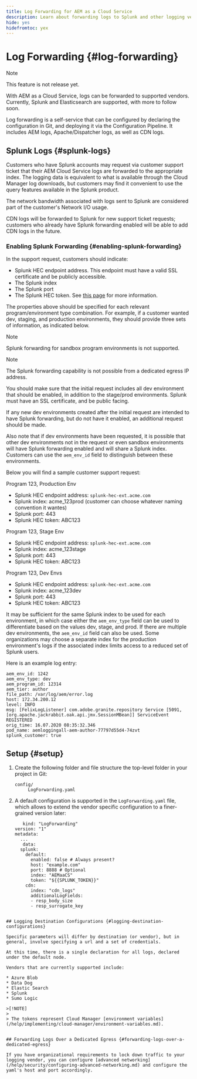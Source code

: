 ```yaml
---
title: Log Forwarding for AEM as a Cloud Service
description: Learn about forwarding logs to Splunk and other logging vendors in AEM as a Cloud Service
hide: yes
hidefromtoc: yex
---
```


# Log Forwarding {#log-forwarding}

>[!NOTE]
>
>This feature is not release yet.

With AEM as a Cloud Service, logs can be forwarded to supported vendors. Currently, Splunk and Elasticsearch are supported, with more to follow soon.

Log forwarding is a self-service that can be configured by declaring the configuration in Git, and deploying it via the Configuration Pipeline. It includes AEM logs, Apache/Dispatcher logs, as well as CDN logs.

## Splunk Logs {#splunk-logs}

Customers who have Splunk accounts may request via customer support ticket that their AEM Cloud Service logs are forwarded to the appropriate index. The logging data is equivalent to what is available through the Cloud Manager log downloads, but customers may find it convenient to use the query features available in the Splunk product.

The network bandwidth associated with logs sent to Splunk are considered part of the customer's Network I/O usage.

CDN logs will be forwarded to Splunk for new support ticket requests; customers who already have Splunk forwarding enabled will be able to add CDN logs in the future.

### Enabling Splunk Forwarding {#enabling-splunk-forwarding}

In the support request, customers should indicate:

* Splunk HEC endpoint address. This endpoint must have a valid SSL certificate and be publicly accessible.
* The Splunk index
* The Splunk port 
* The Splunk HEC token. See [this page](https://docs.splunk.com/Documentation/Splunk/8.0.4/Data/HECExamples) for more information.

The properties above should be specified for each relevant program/environment type combination. For example, if a customer wanted dev, staging, and production environments, they should provide three sets of information, as indicated below. 

>[!NOTE]
>
>Splunk forwarding for sandbox program environments is not supported.

>[!NOTE]
>
>The Splunk forwarding capability is not possible from a dedicated egress IP address.

You should make sure that the initial request includes all dev environment that should be enabled, in addition to the stage/prod environments. Splunk must have an SSL certificate, and be public facing. 

If any new dev environments created after the initial request are intended to have Splunk forwarding, but do not have it enabled, an additional request should be made.

Also note that if dev environments have been requested, it is possible that other dev environments not in the request or even sandbox environments will have Splunk forwarding enabled and will share a Splunk index. Customers can use the `aem_env_id` field to distinguish between these environments.

Below you will find a sample customer support request:

Program 123, Production Env

* Splunk HEC endpoint address: `splunk-hec-ext.acme.com`
* Splunk index: acme_123prod (customer can choose whatever naming convention it wantes)
* Splunk port: 443
* Splunk HEC token: ABC123

Program 123, Stage Env

* Splunk HEC endpoint address: `splunk-hec-ext.acme.com`
* Splunk index: acme_123stage
* Splunk port: 443
* Splunk HEC token: ABC123

Program 123, Dev Envs

* Splunk HEC endpoint address: `splunk-hec-ext.acme.com`
* Splunk index: acme_123dev
* Splunk port: 443
* Splunk HEC token: ABC123

It may be sufficient for the same Splunk index to be used for each environment, in which case either the `aem_env_type` field can be used to differentiate based on the values dev, stage, and prod. If there are multiple dev environments, the `aem_env_id` field can also be used. Some organizations may choose a separate index for the production environment's logs if the associated index limits access to a reduced set of Splunk users. 

Here is an example log entry:

```
aem_env_id: 1242
aem_env_type: dev
aem_program_id: 12314
aem_tier: author
file_path: /var/log/aem/error.log
host: 172.34.200.12 
level: INFO
msg: [FelixLogListener] com.adobe.granite.repository Service [5091, [org.apache.jackrabbit.oak.api.jmx.SessionMBean]] ServiceEvent REGISTERED
orig_time: 16.07.2020 08:35:32.346
pod_name: aemloggingall-aem-author-77797d55d4-74zvt
splunk_customer: true
```

## Setup {#setup}

1. Create the following folder and file structure the top-level folder in your project in Git:

   ```
   config/
        LogForwarding.yaml
   ```

2. A default configuration is supported in the `LogForwarding.yaml` file, which allows to extend the vendor specific configuration to a finer-grained version later:

   ```
      kind: "LogForwarding"
   version: "1"
   metadata:
     ...
      data:
     splunk:
       default:
         enabled: false # Always present?
         host: "example.com"
         port: 8888 # Optional
         index: "AEMaaCS"
         token: "${{SPLUNK_TOKEN}}"
       cdn:
         index: "cdn_logs"
         additionalLogFields:
         - resp_body_size
         - resp_surrogate_key

  ```

## Logging Destination Configurations {#logging-destination-configurations}

Specific parameters will differ by destination (or vendor), but in general, involve specifying a url and a set of credentials.

At this time, there is a single declaration for all logs, declared under the default node.

Vendors that are currently supported include:

* Azure Blob
* Data Dog
* Elastic Search
* Splunk
* Sumo Logic

>[!NOTE]
>
> The tokens represent Cloud Manager [environment variables](/help/implementing/cloud-manager/environment-variables.md).


## Forwarding Logs Over a Dedicated Egress {#forwarding-logs-over-a-dedicated-egress}

If you have organizational requirements to lock down traffic to your logging vendor, you can configure [advanced networking](/help/security/configuring-advanced-networking.md) and configure the yaml's host and port accordingly. 

